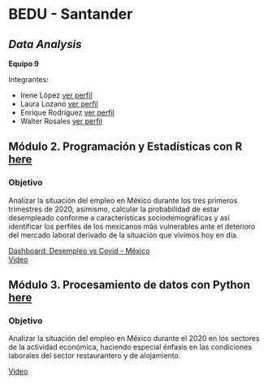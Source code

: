 # BEDU - Santander
## *Data Analysis*

**Equipo 9**

Integrantes:
- Irene López [ver perfil](https://www.linkedin.com/in/irene-lopez-rodriguez/)
- Laura Lozano [ver perfil](https://www.linkedin.com/in/laura-lozano-bautista/)
- Enrique Rodríguez [ver perfil](https://www.linkedin.com/in/enrique-rodriguez97/)
- Walter Rosales [ver perfil]()

## Módulo 2. Programación y Estadísticas con R [here](R/)

### Objetivo
Analizar la situación del empleo en México durante los tres primeros trimestres de 2020, asimismo, calcular la probabilidad de estar desempleado conforme a características sociodemográficas y así identificar los perfiles de los mexicanos más vulnerables ante el deterioro del mercado laboral derivado de la situación que vivimos hoy en día.

[Dashboard: Desempleo vs Covid - México](https://siaec.shinyapps.io/Desempleo/)\
[Video](https://youtu.be/b2REk8xvMRE)

## Módulo 3. Procesamiento de datos con Python [here](Python/FactoresDeImpactoEnDesempleoMX.ipynb)

### Objetivo
Analizar la situación del empleo en México durante el 2020 en los sectores de la actividad económica, haciendo especial énfasis en las condiciones laborales del sector restaurantero y de alojamiento.

[Video](https://youtu.be/n-_0N_6R-FY)
